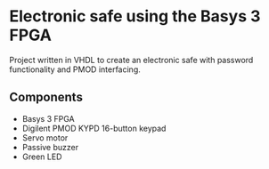 # Electronic safe using the Basys 3 FPGA
Project written in VHDL to create an electronic safe with password functionality and PMOD interfacing.

## Components
 - Basys 3 FPGA
 - Digilent PMOD KYPD 16-button keypad
 - Servo motor
 - Passive buzzer
 - Green LED
